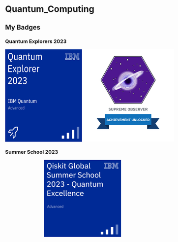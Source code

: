 # Quantum_Computing

## My Badges

### Quantum Explorers 2023
<div style="display: flex; justify-content: space-around;">
    <img src="./_badges/quantum-explorer-2023-advanced.png" width="250">
    <img src="./_badges/badge_quantum_explorers_2023.png" width="300">
</div>

### Summer School 2023
<div style="display: flex; justify-content: space-around;">
    <img src="./_badges/qiskit-global-summer-school-2023-quantum-excellence.png" width="250">
</div>
